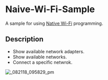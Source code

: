 # Naive-Wi-Fi-Sample
A sample for using [Native Wi-Fi](https://docs.microsoft.com/en-us/windows/desktop/nativewifi/portal) programming.

## Description
* Show available network adapters.
* Show available networks.
* Connect a specific netwrok.

![_082118_095829_pm](https://user-images.githubusercontent.com/28338314/44403287-0229cb80-a58f-11e8-90b5-b09d35fe9b98.jpg)